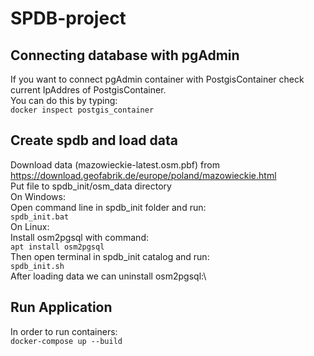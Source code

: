 # SPDB-project
## Connecting database with pgAdmin
If you want to connect pgAdmin container with PostgisContainer check current IpAddres of PostgisContainer.\
You can do this by typing:\
`docker inspect postgis_container`
## Create spdb and load data
Download data (mazowieckie-latest.osm.pbf) from https://download.geofabrik.de/europe/poland/mazowieckie.html \
Put file to spdb_init/osm_data directory\
On Windows:\
Open command line in spdb_init folder and run:\
`spdb_init.bat`\
On Linux:\
Install osm2pgsql with command:\
`apt install osm2pgsql`\
Then open terminal in spdb_init catalog and run:\
`spdb_init.sh`\
After loading data we can uninstall osm2pgsql:\

## Run Application
In order to run containers:\
`docker-compose up --build`
